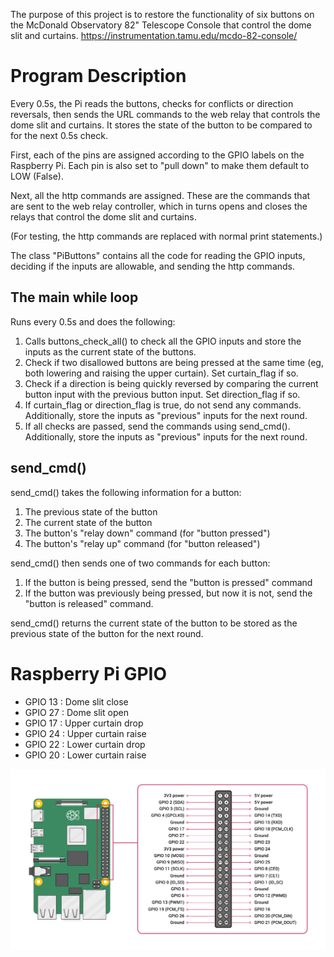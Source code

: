 The purpose of this project is to restore the functionality of six buttons on the McDonald Observatory 82" Telescope Console that control the dome slit and curtains.
https://instrumentation.tamu.edu/mcdo-82-console/

# Program Description
Every 0.5s, the Pi reads the buttons, checks for conflicts or direction reversals, then sends the URL commands to the web relay that controls the dome slit and curtains. It stores the state of the button to be compared to for the next 0.5s check.

First, each of the pins are assigned according to the GPIO labels on the Raspberry Pi. Each pin is also set to "pull down" to make them  default to LOW (False).

Next, all the http commands are assigned. These are the commands that are sent to the web relay controller, which in turns opens and closes the relays that control the dome slit and curtains.

(For testing, the http commands are replaced with normal print statements.)

The class "PiButtons" contains all the code for reading the GPIO inputs, deciding if the inputs are allowable, and sending the http commands.

## The main while loop
Runs every 0.5s and does the following:
1. Calls buttons_check_all() to check all the GPIO inputs and store the inputs as the current state of the buttons.
2. Check if two disallowed buttons are being pressed at the same time (eg, both lowering and raising the upper curtain). Set curtain_flag if so.
3. Check if a direction is being quickly reversed by comparing the current button input with the previous button input. Set direction_flag if so.
4. If curtain_flag or direction_flag is true, do not send any commands. Additionally, store the inputs as "previous" inputs for the next round.
5. If all checks are passed, send the commands using send_cmd(). Additionally, store the inputs as "previous" inputs for the next round.
 
## send_cmd()
send_cmd() takes the following information for a button:
1. The previous state of the button
2. The current state of the button
3. The button's "relay down" command (for "button pressed")
4. The button's "relay up" command (for "button released")
 
send_cmd() then sends one of two commands for each button:
1. If the button is being pressed, send the "button is pressed" command
2. If the button was previously being pressed, but now it is not, send the "button is released" command.

send_cmd() returns the current state of the button to be stored as the previous state of the button for the next round.

# Raspberry Pi GPIO
* GPIO 13 : Dome slit close
* GPIO 27 : Dome slit open
* GPIO 17 : Upper curtain drop
* GPIO 24 : Upper curtain raise
* GPIO 22 : Lower curtain drop
* GPIO 20 : Lower curtain raise

![pi_GPIO](pi_GPIO.png)
